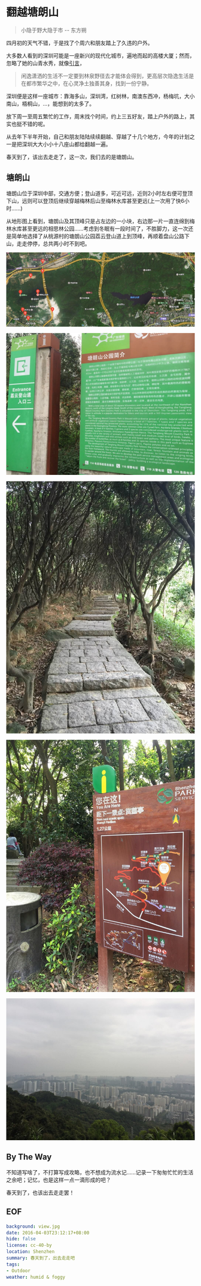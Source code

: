 翻越塘朗山
===

> 小隐于野大隐于市 -- 东方朔

四月初的天气不错，于是找了个周六和朋友踏上了久违的户外。

大多数人看到的深圳可能是一座新兴的现代化城市，遍地而起的高楼大厦；然而，忽略了她的山青水秀，就像[引言][1]，

> 闲逸潇洒的生活不一定要到林泉野径去才能体会得到，更高层次隐逸生活是在都市繁华之中，在心灵净土独善其身，找到一份宁静。

深圳便是这样一座城市：靠海多山，深圳湾，红树林，南澳东西冲，杨梅坑，大小南山，梧桐山，...，能想到的太多了。

放下周一至周五繁忙的工作，周末找个时间，约上三五好友，踏上户外的路上，其实也挺不错的呢。

从去年下半年开始，自己和朋友陆陆续续翻越、穿越了十几个地方，今年的计划之一是把深圳大大小小十八座山都给翻越一遍。

春天到了，该出去走走了，这一次，我们去的是塘朗山。

## 塘朗山
塘朗山位于深圳中部，交通方便；登山道多，可近可远，近则2小时左右便可登顶下山，远则可以登顶后继续穿越梅林后山至梅林水库甚至更远(上一次用了快6小时......)

从地形图上看到，塘朗山及其顶峰只是占左边的一小块，右边那一片一直连绵到梅林水库甚至更远的相思林公园......考虑到冬眠有一段时间了，不胜脚力，这一次还是简单地选择了从桃源村的塘朗山公园荔云登山道上到顶峰，再顺着盘山公路下山，走走停停，总共两小时不到吧。

![](map.jpg)

![](intro.jpg)

![](way.jpg)

![](on-the-way.jpg)

![](view.jpg)

## By The Way
不知道写啥了，不打算写成攻略，也不想成为流水记......记录一下匆匆忙忙的生活之余吧；记忆，也是这样一点一滴形成的吧？

春天到了，也该出去走走罢！

## EOF
```yaml
background: view.jpg
date: 2016-04-03T23:12:17+08:00
hide: false
license: cc-40-by
location: Shenzhen
summary: 春天到了，出去走走吧
tags:
- Outdoor
weather: humid & foggy
```

[1]: http://baike.baidu.com/link?url=kPPoRrHVLRe8kn7ziY8L2m5qxzhlxAZ34eCGqZAzXtmsyw8ryTz0_XxxMXGlQjDkYuPFE6QDE2fC1SG2s0UoLa
